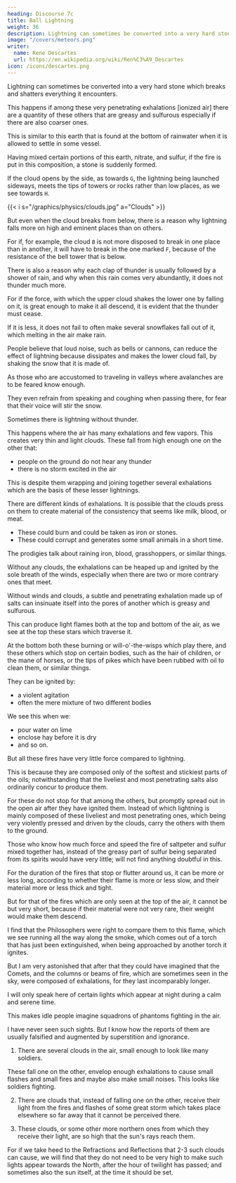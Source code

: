 ```yaml
---
heading: Discourse 7c
title: Ball Lightning
weight: 36
description: Lightning can sometimes be converted into a very hard stone which breaks and shatters everything it encounters
image: "/covers/meteors.png"
writer:
  name: Rene Descartes
  url: https://en.wikipedia.org/wiki/Ren%C3%A9_Descartes
icon: /icons/descartes.png
---
```




Lightning can sometimes be converted into a very hard stone which breaks and shatters everything it encounters.

This happens if among these very penetrating exhalations [ionized air] there are a quantity of these others that are greasy and sulfurous especially if there are also coarser ones. 

This is similar to this earth that is found at the bottom of rainwater when it is allowed to settle in some vessel. 

Having mixed certain portions of this earth, nitrate, and sulfur, if the fire is put in this composition, a stone is suddenly formed.

If the cloud opens by the side, as towards `G`, the lightning being launched sideways, meets the tips of towers or rocks rather than low places, as we see towards `H`. 


{{< i s="/graphics/physics/clouds.jpg" a="Clouds" >}}

But even when the cloud breaks from below, there is a reason why lightning falls more on high and eminent places than on others. 

For if, for example, the cloud `B` is not more disposed to break in one place than in another, it will have to break in the one marked `F`, because of the resistance of the bell tower that is below.

There is also a reason why each clap of thunder is usually followed by a shower of rain, and why when this rain comes very abundantly, it does not thunder much more. 

For if the force, with which the upper cloud shakes the lower one by falling on it, is great enough to make it all descend, it is evident that the thunder must cease. 

If it is less, it does not fail to often make several snowflakes fall out of it, which melting in the air make rain.


People believe that loud noise, such as bells or cannons, can reduce the effect of lightning because dissipates and makes the lower cloud fall, by shaking the snow that it is made of.

As those who are accustomed to traveling in valleys where avalanches are to be feared know enough. 

They even refrain from speaking and coughing when passing there, for fear that their voice will stir the snow.

Sometimes there is lightning without thunder.

This happens where the air has many exhalations and few vapors. This creates very thin and light clouds. These fall from high enough one on the other that:
- people on the ground do not hear any thunder
- there is no storm excited in the air

This is despite them wrapping and joining together several exhalations which are the basis of these lesser lightnings.

 <!-- and  flames which one would say to be stars falling from the sky, or others which traverse it, but also rather large fireballs, which reaching us are like diminutives of lightning. -->

There are different kinds of exhalations. It is possible that the clouds press on them to create material of the consistency that seems like milk, blood, or meat.
- These could burn and could be taken as iron or stones.
- These could corrupt and generates some small animals in a short time.
 <!-- sometimes compose a material, which according to the color and consistency it will have,  -->

<!-- As we often read among  that  -->

The prodigies talk about raining iron, blood, grasshoppers, or similar things.

Without any clouds, the exhalations can be heaped up and ignited by the sole breath of the winds, especially when there are two or more contrary ones that meet.

Without winds and clouds, a subtle and penetrating exhalation made up of salts can insinuate itself into the pores of another which is greasy and sulfurous.

This can produce light flames both at the top and bottom of the air, as we see at the top these stars which traverse it.

At the bottom both these burning or will-o'-the-wisps which play there, and these others which stop on certain bodies, such as the hair of children, or the mane of horses, or the tips of pikes which have been rubbed with oil to clean them, or similar things.


They can be ignited by:
- a violent agitation
- often the mere mixture of two different bodies

We see this when we:
- pour water on lime
- enclose hay before it is dry
- and so on. 

 <!-- or in an infinite number of other examples that occur every day in Chemistry.  -->

But all these fires have very little force compared to lightning. 

This is because they are composed only of the softest and stickiest parts of the oils; notwithstanding that the liveliest and most penetrating salts also ordinarily concur to produce them. 

For these do not stop for that among the others, but promptly spread out in the open air after they have ignited them. Instead of which lightning is mainly composed of these liveliest and most penetrating ones, which being very violently pressed and driven by the clouds, carry the others with them to the ground. 

Those who know how much force and speed the fire of saltpeter and sulfur mixed together has, instead of the greasy part of sulfur being separated from its spirits would have very little; will not find anything doubtful in this.

For the duration of the fires that stop or flutter around us, it can be more or less long, according to whether their flame is more or less slow, and their material more or less thick and tight.

But for that of the fires which are only seen at the top of the air, it cannot be but very short, because if their material were not very rare, their weight would make them descend. 

I find that the Philosophers were right to compare them to this flame, which we see running all the way along the smoke, which comes out of a torch that has just been extinguished, when being approached by another torch it ignites. 

But I am very astonished that after that they could have imagined that the Comets, and the columns or beams of fire, which are sometimes seen in the sky, were composed of exhalations, for they last incomparably longer.


<!-- They do not belong to 
And because I have endeavored to curiously explain their production and their nature in another treatise, and that I do not believe that they belong to meteors, any more than earthquakes, and minerals, that many writers heap together there,  -->

I will only speak here of certain lights which appear at night during a calm and serene time. 

This makes idle people imagine squadrons of phantoms fighting in the air.

 <!-- and to whom they presage the loss or victory of the party they favor, according to whether fear or hope predominates in their fancy. -->

I have never seen such sights. But I know how the reports of them are usually falsified and augmented by superstition and ignorance.

 <!-- I will be content to touch in a few words all the causes that seem to me capable of producing them. -->

1. There are several clouds in the air, small enough to look like many soldiers.

These fall one on the other, envelop enough exhalations to cause small flashes and small fires and maybe also make small noises. This looks like soldiers fighting.

2. There are clouds that, instead of falling one on the other, receive their light from the fires and flashes of some great storm which takes place elsewhere so far away that it cannot be perceived there.

3. These clouds, or some other more northern ones from which they receive their light, are so high that the sun's rays reach them. 

For if we take heed to the Refractions and Reflections that 2-3 such clouds can cause, we will find that they do not need to be very high to make such lights appear towards the North, after the hour of twilight has passed; and sometimes also the sun itself, at the time it should be set.

<!-- But this does not seem to belong so much to this discourse as to the following ones, where I have the intention of speaking of all the things that can be seen in the air without being there; after having here finished the explanation of all those that are seen there, in the same way that they are there. -->
